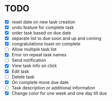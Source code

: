 # TODO

- [x] reset date on new task creation
- [x] undo feature for complete task
- [x] order task based on due date
- [x] separate list to due soon and up and coming
- [x] congratulations toast on complete
- [ ] Allow multiple task list
- [x] Error on repeat task names
- [ ] Send notification
- [x] View task info on click
- [x] Edit task
- [ ] Delete task
- [x] On complete move due date
- [ ] Task description or additional information
- [x] Change color for one week and one day till due
